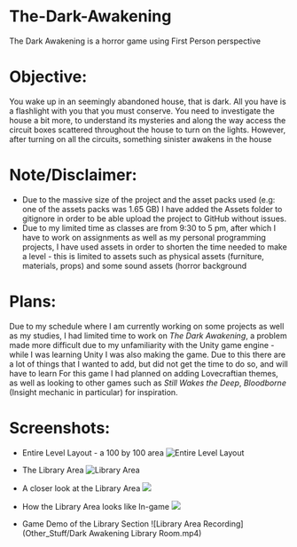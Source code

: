 # The-Dark-Awakening
The Dark Awakening is a horror game using First Person perspective

# Objective:
You wake up in an seemingly abandoned house, that is dark. All you have is a flashlight with you that you must conserve. You need to investigate the house a bit more, to understand its mysteries and along the way access the circuit boxes scattered throughout the house to turn on the lights.
However, after turning on all the circuits, something sinister awakens in the house

# Note/Disclaimer:
* Due to the massive size of the project and the asset packs used (e.g: one of the assets packs was 1.65 GB) I have added the Assets folder to gitignore in order to be able upload the project to GitHub without issues.
* Due to my limited time as classes are from 9:30 to 5 pm, after which I have to work on assignments as well as my personal programming projects, I have used assets in order to shorten the time needed to make a level - this is limited to assets such as physical assets (furniture, materials, props) and some sound assets (horror background

# Plans:
Due to my schedule where I am currently working on some projects as well as my studies, I had limited time to work on *The Dark Awakening*, a problem made more difficult due to my unfamiliarity with the Unity game engine - while I was learning Unity I was also making the game. Due to this there are a lot of things that I wanted to add, but did not get the time to do so, and will have to learn
For this game I had planned on adding Lovecraftian themes, as well as looking to other games such as *Still Wakes the Deep*, *Bloodborne* (Insight mechanic in particular) for inspiration.

# Screenshots:
* Entire Level Layout - a 100 by 100 area
![Entire Level Layout](https://raw.githubusercontent.com/ShameenShetty/The-Dark-Awakening/refs/heads/main/Other_Stuff/Screenshot%202025-03-31%20at%207.08.45%E2%80%AFPM.png)

* The Library Area
![Library Area](https://raw.githubusercontent.com/ShameenShetty/The-Dark-Awakening/refs/heads/main/Other_Stuff/Screenshot%202025-03-31%20at%207.09.12%E2%80%AFPM.png)

* A closer look at the Library Area
![](https://raw.githubusercontent.com/ShameenShetty/The-Dark-Awakening/refs/heads/main/Other_Stuff/Screenshot%202025-03-31%20at%207.09.47%E2%80%AFPM.png)

* How the Library Area looks like In-game
![](https://raw.githubusercontent.com/ShameenShetty/The-Dark-Awakening/refs/heads/main/Other_Stuff/Screenshot%202025-03-31%20at%207.10.10%E2%80%AFPM.png)

* Game Demo of the Library Section
![Library Area Recording](Other_Stuff/Dark Awakening Library Room.mp4)
